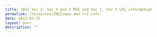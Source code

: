 ```yaml
---
title: 2022 Sec 2, Sec 4 and 5 MYE and Sec 1, Sec 3 LR2 information
permalink: /resources/2022/mye-and-lr2-info
date: 2022-03-25
layout: post
description: ""
---
```

